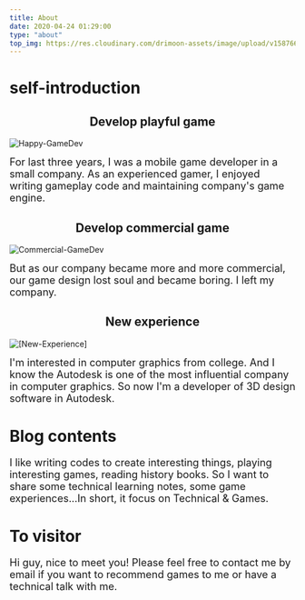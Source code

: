 ```yaml
---
title: About
date: 2020-04-24 01:29:00
type: "about"
top_img: https://res.cloudinary.com/drimoon-assets/image/upload/v1587663174/wallroom-1920x1200-bg-072115b_trqaax.jpg
---
```


# **self-introduction**

## <center>Develop playful game</center>
![Happy-GameDev](https://res.cloudinary.com/drimoon-assets/image/upload/v1587666216/20181130095131_84484_lj7ol0.png)

<font size="4">For last three years, I was a mobile game developer in a small company. As an experienced gamer, I enjoyed writing gameplay code and maintaining company's game engine.</font>

## <center>Develop commercial game</center>
![Commercial-GameDev](https://res.cloudinary.com/drimoon-assets/image/upload/v1587665692/231149362542_ite8pk.jpg)

<font size="4">But as our company became more and more commercial, our game design lost soul and became boring. I left my company.</font>

## <center>New experience</center>
![[New-Experience]](https://res.cloudinary.com/drimoon-assets/image/upload/v1587666215/revit-overview-video-poster-1920x1080_t1pyfs.jpg)

<font size="4">I'm interested in computer graphics from college. And I know the Autodesk is one of the most influential company in computer graphics. So now I'm a developer of 3D design software in Autodesk.</font>

# **Blog contents**

<font size="4">I like writing codes to create interesting things, playing interesting games, reading history books. So I want to share some technical learning notes, some game experiences...In short, it focus on Technical & Games.</font>

# **To visitor**

<font size="4">Hi guy, nice to meet you! Please feel free to contact me by email if you want to recommend games to me or have a technical talk with me.</font>
